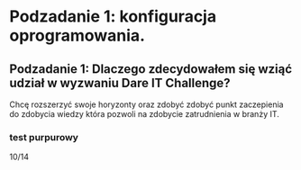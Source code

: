 # Podzadanie 1: konfiguracja oprogramowania.

## Podzadanie 1: Dlaczego zdecydowałem się wziąć udział w wyzwaniu Dare IT Challenge?

Chcę rozszerzyć swoje horyzonty oraz zdobyć zdobyć punkt zaczepienia do zdobycia wiedzy która pozwoli na zdobycie zatrudnienia w branży IT. 


### test purpurowy
10/14
